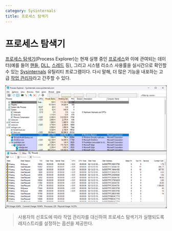 ```yaml
---
category: Sysinternals
title: 프로세스 탐색기
---
```

# 프로세스 탐색기
[프로세스 탐색기](https://aka.ms/procexp)(Process Explorer)는 현재 실행 중인 [프로세스](ko.Process.md)와 이에 관여되는 데이터(예를 들어 [핸들](ko.Process.md#핸들), [DLL](ko.C.md#라이브러리), [스레드](ko.Process.md#스레드) 등), 그리고 시스템 리소스 사용률을 실시간으로 확인할 수 있는 [Sysinternals](ko.Sysinternals.md) 유틸리티 프로그램이다. 다시 말해, 더 많은 기능을 내포하는 고급 [작업 관리자](https://ko.wikipedia.org/wiki/작업_관리자_(윈도우))라고 간주할 수 있다.

![프로세스 탐색기 유틸리티 프로그램](./images/sysinternals_procexp.png)

> 사용자의 선호도에 따라 작업 관리자를 대신하여 프로세스 탐색기가 실행되도록 레지스트리를 설정하는 옵션을 제공한다.
